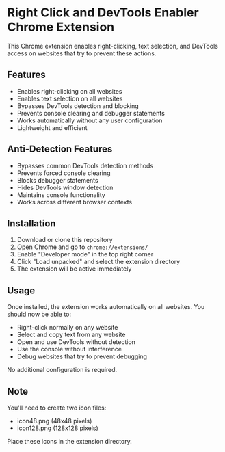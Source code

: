 # Right Click and DevTools Enabler Chrome Extension

This Chrome extension enables right-clicking, text selection, and DevTools access on websites that try to prevent these actions.

## Features

- Enables right-clicking on all websites
- Enables text selection on all websites
- Bypasses DevTools detection and blocking
- Prevents console clearing and debugger statements
- Works automatically without any user configuration
- Lightweight and efficient

## Anti-Detection Features

- Bypasses common DevTools detection methods
- Prevents forced console clearing
- Blocks debugger statements
- Hides DevTools window detection
- Maintains console functionality
- Works across different browser contexts

## Installation

1. Download or clone this repository
2. Open Chrome and go to `chrome://extensions/`
3. Enable "Developer mode" in the top right corner
4. Click "Load unpacked" and select the extension directory
5. The extension will be active immediately

## Usage

Once installed, the extension works automatically on all websites. You should now be able to:
- Right-click normally on any website
- Select and copy text from any website
- Open and use DevTools without detection
- Use the console without interference
- Debug websites that try to prevent debugging

No additional configuration is required.

## Note

You'll need to create two icon files:
- icon48.png (48x48 pixels)
- icon128.png (128x128 pixels)

Place these icons in the extension directory.
